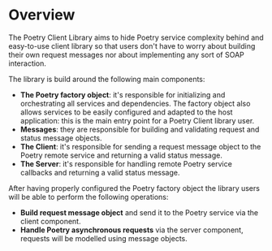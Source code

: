 # Overview

The Poetry Client Library aims to hide Poetry service complexity behind and easy-to-use client library so that users
don't have to worry about building their own request messages nor about implementing any sort of SOAP interaction.  

The library is build around the following main components:

- **The Poetry factory object**: it's responsible for initializing and orchestrating all services and dependencies. The
  factory object also allows services to be easily configured and adapted to the host application: this is the main
  entry point for a Poetry Client library user.
- **Messages**: they are responsible for building and validating request and status message objects.  
- **The Client**: it's responsible for sending a request message object to the Poetry remote service and returning a valid
  status message.
- **The Server**: it's responsible for handling remote Poetry service callbacks and returning a valid status message.

After having properly configured the Poetry factory object the library users will be able to perform the following
operations:
 
- **Build request message object** and send it to the Poetry service via the client component.
- **Handle Poetry asynchronous requests** via the server component, requests will be modelled using message objects.

